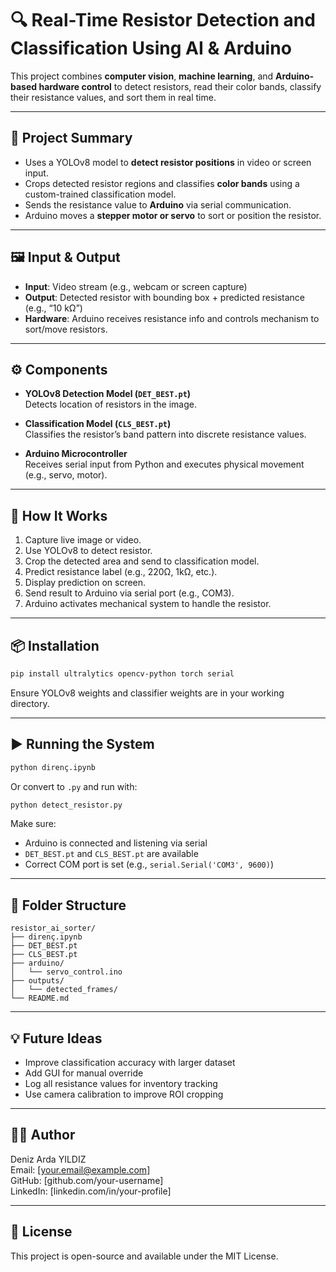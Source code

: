 # 🔍 Real-Time Resistor Detection and Classification Using AI & Arduino

This project combines **computer vision**, **machine learning**, and **Arduino-based hardware control** to detect resistors, read their color bands, classify their resistance values, and sort them in real time.

---

## 🧠 Project Summary

- Uses a YOLOv8 model to **detect resistor positions** in video or screen input.
- Crops detected resistor regions and classifies **color bands** using a custom-trained classification model.
- Sends the resistance value to **Arduino** via serial communication.
- Arduino moves a **stepper motor or servo** to sort or position the resistor.

---

## 🖼️ Input & Output

- **Input**: Video stream (e.g., webcam or screen capture)
- **Output**: Detected resistor with bounding box + predicted resistance (e.g., “10 kΩ”)
- **Hardware**: Arduino receives resistance info and controls mechanism to sort/move resistors.

---

## ⚙️ Components

- **YOLOv8 Detection Model (`DET_BEST.pt`)**  
  Detects location of resistors in the image.

- **Classification Model (`CLS_BEST.pt`)**  
  Classifies the resistor’s band pattern into discrete resistance values.

- **Arduino Microcontroller**  
  Receives serial input from Python and executes physical movement (e.g., servo, motor).

---

## 🧪 How It Works

1. Capture live image or video.
2. Use YOLOv8 to detect resistor.
3. Crop the detected area and send to classification model.
4. Predict resistance label (e.g., 220Ω, 1kΩ, etc.).
5. Display prediction on screen.
6. Send result to Arduino via serial port (e.g., COM3).
7. Arduino activates mechanical system to handle the resistor.

---

## 📦 Installation

```bash
pip install ultralytics opencv-python torch serial
```

Ensure YOLOv8 weights and classifier weights are in your working directory.

---

## ▶️ Running the System

```bash
python direnç.ipynb
```

Or convert to `.py` and run with:

```bash
python detect_resistor.py
```

Make sure:
- Arduino is connected and listening via serial
- `DET_BEST.pt` and `CLS_BEST.pt` are available
- Correct COM port is set (e.g., `serial.Serial('COM3', 9600)`)

---

## 📂 Folder Structure

```
resistor_ai_sorter/
├── direnç.ipynb
├── DET_BEST.pt
├── CLS_BEST.pt
├── arduino/
│   └── servo_control.ino
├── outputs/
│   └── detected_frames/
└── README.md
```

---

## 💡 Future Ideas

- Improve classification accuracy with larger dataset
- Add GUI for manual override
- Log all resistance values for inventory tracking
- Use camera calibration to improve ROI cropping

---

## 👨‍💻 Author

Deniz Arda YILDIZ  
Email: [your.email@example.com]  
GitHub: [github.com/your-username]  
LinkedIn: [linkedin.com/in/your-profile]

---

## 📝 License

This project is open-source and available under the MIT License.
